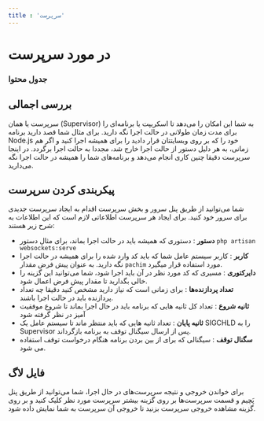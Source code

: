 ```yaml
---
title : 'سرپرست'
---
```


# در مورد سرپرست 

### جدول محتوا 

## بررسی اجمالی 

سرپرست یا همان (Supervisor) به شما این امکان را می‌دهد تا اسکریپت یا برنامه‌ای را برای مدت زمان طولانی در حالت اجرا نگه دارید. برای مثال شما قصد دارید برنامه Node.js خود را که بر روی وبسایتتان قرار دادید را برای همیشه اجرا کنید و اگر هم زمانی، به هر دلیل دستور از حالت اجرا خارج شد، مجددا به حالت اجرا برگردد. در اینجا سرپرست دقیقا چنین کاری انجام می‌دهد و برنامه‌های شما را همیشه در حالت اجرا نگه می‌دارید.

## پیکربندی کردن سرپرست

شما می‌توانید از طریق پنل سرور و بخش سرپرست اقدام به ایجاد سرپرست جدیدی برای سرور خود کنید. برای ایجاد هر سرپرست اطلاعاتی لازم است که این اطلاعات به شرح زیر هستند:

- **دستور** : دستوری که همیشه باید در حالت اجرا بماند، برای مثال دستور `php artisan websockets:serve`
- **کاربر** : کاربر سیستم عامل شما که باید کد وارد شده را برای همیشه در حالت اجرا نگه دارید. به عنوان پیش فرض مقدار `pachim` مورد استفاده قرار میگیرد.
- **دایرکتوری** : مسیری که کد مورد نظر در آن باید اجرا شود، شما می‌توانید این گزینه را خالی بگدارید تا مقدار پیش فرض اعمال شود.
- **تعداد پردازنده‌ها** : برای زمانی است که نیاز دارید مشخص کنید دقیقا چه تعداد پردازنده باید در حالت اجرا باشند.
- **ثانیه شروع** : تعداد کل ثانیه هایی که برنامه باید در حال اجرا بماند تا شروع موفقیت آمیز در نظر گرفته شود
- **ثانیه پایان** : تعداد ثانیه هایی که باید منتظر ماند تا سیستم عامل یک SIGCHLD را به Supervisor پس از ارسال سیگنال توقف به برنامه بازگرداند.
- **سگنال توقف** : سیگنالی که برای از بین بردن برنامه هنگام درخواست توقف استفاده می شود. 
## فایل لاگ

برای خواندن خروجی و نتیجه سرپرست‌های در حال اجرا، شما می‌توانید از طریق پنل پَچیم و قسمت سرپرست‌ها بر روی گزینه بیشتر سرپرست مورد نظر کلیک کنید و بر روی گزینه مشاهده خروجی سرپرست بزنید تا خروجی آن سرپرست به شما نمایش داده شود.
